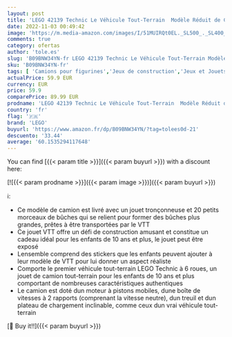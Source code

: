```yaml
---
layout: post
title: 'LEGO 42139 Technic Le Véhicule Tout-Terrain  Modèle Réduit de Camion à 6 Roues  Jeu de Construction de Véhicule pour Enfants de 10 Ans et Plus'
date: 2022-11-03 00:49:42
image: 'https://m.media-amazon.com/images/I/51MUIRQt0EL._SL500_._SL400_.jpg'
comments: true
category: ofertas
author: 'tole.es'
slug: 'B09BNW34YN-fr LEGO 42139 Technic Le Véhicule Tout-Terrain Modèle Réduit...'
sku: 'B09BNW34YN-fr'
tags: [ 'Camions pour figurines','Jeux de construction','Jeux et Jouets','Jeux et jouets','Sets de jeux de construction','Véhicules pour enfants','lego','🇫🇷', ]
actualPrice: 59.9 EUR
currency: EUR
price: 59.9
comparePrice: 89.99 EUR
prodname: 'LEGO 42139 Technic Le Véhicule Tout-Terrain  Modèle Réduit de Camion à 6 Roues  Jeu de Construction de Véhicule pour Enfants de 10 Ans et Plus'
country: 'fr'
flag: '🇫🇷'
brand: 'LEGO'
buyurl: 'https://www.amazon.fr/dp/B09BNW34YN/?tag=tolees0d-21'
descuento: '33.44'
average: '60.1535294117648'
---
```


You can find [{{< param title >}}]({{< param buyurl >}}) with a discount here:

[![{{< param prodname >}}]({{< param image >}})]({{< param buyurl >}})

ℹ️:

- Ce modèle de camion est livré avec un jouet tronçonneuse et 20 petits morceaux de bûches qui se relient pour former des bûches plus grandes, prêtes à être transportées par le VTT
- Ce jouet VTT offre un défi de construction amusant et constitue un cadeau idéal pour les enfants de 10 ans et plus, le jouet peut être exposé
- Lensemble comprend des stickers que les enfants peuvent ajouter à leur modèle de VTT pour lui donner un aspect réaliste
- Comporte le premier véhicule tout-terrain LEGO Technic à 6 roues, un jouet de camion tout-terrain pour les enfants de 10 ans et plus comportant de nombreuses caractéristiques authentiques
- Le camion est doté dun moteur à pistons mobiles, dune boîte de vitesses à 2 rapports (comprenant la vitesse neutre), dun treuil et dun plateau de chargement inclinable, comme ceux dun vrai véhicule tout-terrain

[🛒 Buy it!!]({{< param buyurl >}})

